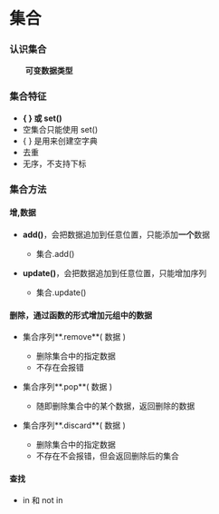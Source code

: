 # 集合
### 认识集合
&emsp;&emsp;**可变数据类型**

### 集合特征
*  **{ } 或 set()**
  *  空集合只能使用 set()
  *  { } 是用来创建空字典
  *  去重
  *  无序，不支持下标
  

### 集合方法
#### 增,数据

* **add()**，会把数据追加到任意位置，只能添加**一个**数据
  * 集合.add()
  
  
* **update()**，会把数据追加到任意位置，只能增加序列
  * 集合.update()

#### 删除，通过函数的形式增加元组中的数据

* 集合序列**.remove**( 数据 )
  * 删除集合中的指定数据
  * 不存在会报错
 
   
* 集合序列**.pop**( 数据 )
  * 随即删除集合中的某个数据，返回删除的数据

  
* 集合序列**.discard**( 数据 )
  * 删除集合中的指定数据
  * 不存在不会报错，但会返回删除后的集合


  

#### 查找

* in 和 not in































  
  



